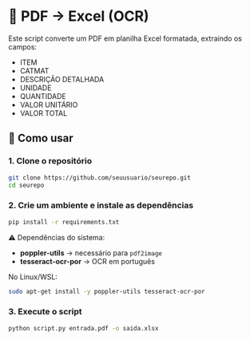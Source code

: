 # 📝 PDF → Excel (OCR)

Este script converte um PDF em planilha Excel formatada, extraindo os campos:
- ITEM
- CATMAT
- DESCRIÇÃO DETALHADA
- UNIDADE
- QUANTIDADE
- VALOR UNITÁRIO
- VALOR TOTAL

## 🚀 Como usar

### 1. Clone o repositório
```bash
git clone https://github.com/seuusuario/seurepo.git
cd seurepo
```

### 2. Crie um ambiente e instale as dependências
```bash
pip install -r requirements.txt
```

⚠️ Dependências do sistema:
- **poppler-utils** → necessário para `pdf2image`
- **tesseract-ocr-por** → OCR em português

No Linux/WSL:
```bash
sudo apt-get install -y poppler-utils tesseract-ocr-por
```

### 3. Execute o script
```bash
python script.py entrada.pdf -o saida.xlsx
```

